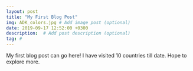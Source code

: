 ```yaml
---
layout: post
title: "My First Blog Post"
img: ADK_colors.jpg # Add image post (optional)
date: 2019-09-17 12:52:00 +0300
description:  # Add post description (optional)
tag: #
---
```

My first blog post can go here!
I have visited 10 countries till date. Hope to explore more.
